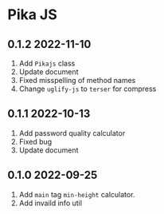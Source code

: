 # Pika JS

## 0.1.2 2022-11-10
1. Add `Pikajs` class
2. Update document
3. Fixed misspelling of method names
4. Change `uglify-js` to `terser` for compress

## 0.1.1 2022-10-13
1. Add password quality calculator
2. Fixed bug
3. Update document

## 0.1.0 2022-09-25
1. Add `main` tag `min-height` calculator.
2. Add invaild info util
